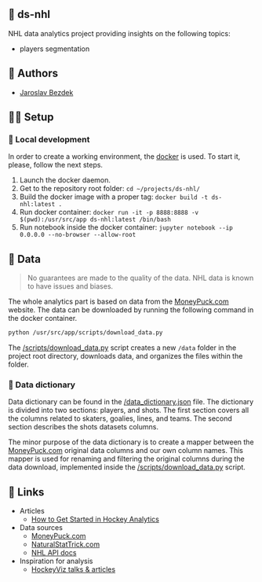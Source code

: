 ## :rocket: ds-nhl

NHL data analytics project providing insights on the following topics:

- players segmentation

## :pencil: Authors

- [Jaroslav Bezdek](https://www.github.com/jardabezdek)

## :construction_worker_man: Setup

### :wrench: Local development

In order to create a working environment, the [docker](https://www.docker.com/)
is used. To start it, please, follow the next steps.

1. Launch the docker daemon.
1. Get to the repository root folder: `cd ~/projects/ds-nhl/`
1. Build the docker image with a proper tag: `docker build -t ds-nhl:latest .`
1. Run docker container: `docker run -it -p 8888:8888 -v $(pwd):/usr/src/app ds-nhl:latest /bin/bash`
1. Run notebook inside the docker container: `jupyter notebook --ip 0.0.0.0 --no-browser --allow-root`

## :floppy_disk: Data

> No guarantees are made to the quality of the data. NHL data is known to have issues and biases.

The whole analytics part is based on data from the [MoneyPuck.com](https://moneypuck.com/data.htm)
website. The data can be downloaded by running the following command in the docker container.

```bash
python /usr/src/app/scripts/download_data.py
```

The [/scripts/download_data.py](./scripts/download_data.py) script creates a new `/data` folder
in the project root directory, downloads data, and organizes the files within the folder.

### :book: Data dictionary

Data dictionary can be found in the [/data_dictionary.json](./data_dictionary.json) file.
The dictionary is divided into two sections: players, and shots. The first section covers all the
columns related to skaters, goalies, lines, and teams. The second section describes the shots
datasets columns.

The minor purpose of the data dictionary is to create a mapper between the
[MoneyPuck.com](https://moneypuck.com/data.htm) original data columns and our own column names.
This mapper is used for renaming and filtering the original columns during the data download,
implemented inside the [/scripts/download_data.py](./scripts/download_data.py) script.

## :link: Links

- Articles
  - [How to Get Started in Hockey Analytics](https://hockey-graphs.com/2018/11/27/how-to-get-started-in-hockey-analytics/)
- Data sources
  - [MoneyPuck.com](https://moneypuck.com/data.htm)
  - [NaturalStatTrick.com](https://naturalstattrick.com/)
  - [NHL API docs](https://gitlab.com/dword4/nhlapi)
- Inspiration for analysis
  - [HockeyViz talks & articles](https://hockeyviz.com/)
